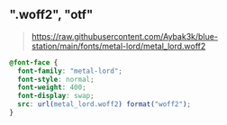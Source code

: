 ## ".woff2", "otf"

> https://raw.githubusercontent.com/Aybak3k/blue-station/main/fonts/metal-lord/metal_lord.woff2

```css
@font-face {
  font-family: "metal-lord";
  font-style: normal;
  font-weight: 400;
  font-display: swap;
  src: url(metal_lord.woff2) format("woff2");
}
```
